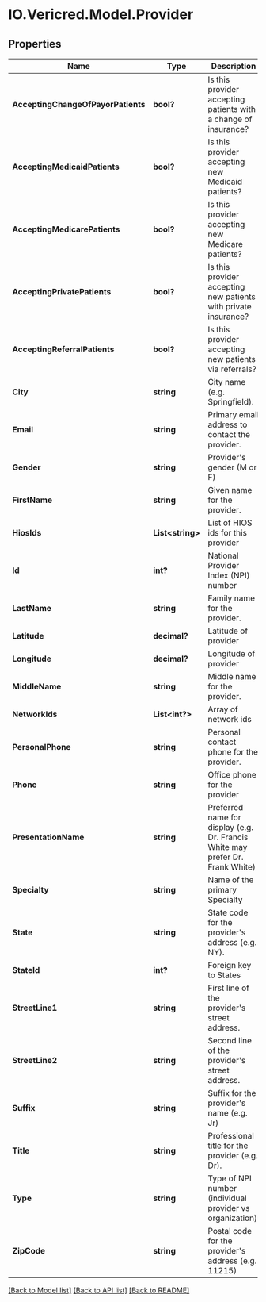 # IO.Vericred.Model.Provider
## Properties

Name | Type | Description | Notes
------------ | ------------- | ------------- | -------------
**AcceptingChangeOfPayorPatients** | **bool?** | Is this provider accepting patients with a change of insurance? | [optional] 
**AcceptingMedicaidPatients** | **bool?** | Is this provider accepting new Medicaid patients? | [optional] 
**AcceptingMedicarePatients** | **bool?** | Is this provider accepting new Medicare patients? | [optional] 
**AcceptingPrivatePatients** | **bool?** | Is this provider accepting new patients with private insurance? | [optional] 
**AcceptingReferralPatients** | **bool?** | Is this provider accepting new patients via referrals? | [optional] 
**City** | **string** | City name (e.g. Springfield). | [optional] 
**Email** | **string** | Primary email address to contact the provider. | [optional] 
**Gender** | **string** | Provider&#39;s gender (M or F) | [optional] 
**FirstName** | **string** | Given name for the provider. | [optional] 
**HiosIds** | **List&lt;string&gt;** | List of HIOS ids for this provider | [optional] 
**Id** | **int?** | National Provider Index (NPI) number | [optional] 
**LastName** | **string** | Family name for the provider. | [optional] 
**Latitude** | **decimal?** | Latitude of provider | [optional] 
**Longitude** | **decimal?** | Longitude of provider | [optional] 
**MiddleName** | **string** | Middle name for the provider. | [optional] 
**NetworkIds** | **List&lt;int?&gt;** | Array of network ids | [optional] 
**PersonalPhone** | **string** | Personal contact phone for the provider. | [optional] 
**Phone** | **string** | Office phone for the provider | [optional] 
**PresentationName** | **string** | Preferred name for display (e.g. Dr. Francis White may prefer Dr. Frank White) | [optional] 
**Specialty** | **string** | Name of the primary Specialty | [optional] 
**State** | **string** | State code for the provider&#39;s address (e.g. NY). | [optional] 
**StateId** | **int?** | Foreign key to States | [optional] 
**StreetLine1** | **string** | First line of the provider&#39;s street address. | [optional] 
**StreetLine2** | **string** | Second line of the provider&#39;s street address. | [optional] 
**Suffix** | **string** | Suffix for the provider&#39;s name (e.g. Jr) | [optional] 
**Title** | **string** | Professional title for the provider (e.g. Dr). | [optional] 
**Type** | **string** | Type of NPI number (individual provider vs organization). | [optional] 
**ZipCode** | **string** | Postal code for the provider&#39;s address (e.g. 11215) | [optional] 

[[Back to Model list]](../README.md#documentation-for-models) [[Back to API list]](../README.md#documentation-for-api-endpoints) [[Back to README]](../README.md)

